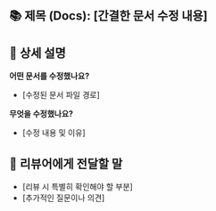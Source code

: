 ## 📚 제목 (Docs): [간결한 문서 수정 내용]

## 📝 상세 설명

**어떤 문서를 수정했나요?**

* [수정된 문서 파일 경로]

**무엇을 수정했나요?**

* [수정 내용 및 이유]

## 🙋 리뷰어에게 전달할 말

* [리뷰 시 특별히 확인해야 할 부분]
* [추가적인 질문이나 의견]
